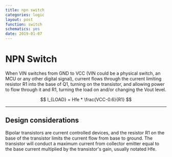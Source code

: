```yaml
---
title: npn switch
categories: logic
layout: post
function: switch
schematics: yes
date: 2019-01-07
---
```


# NPN Switch

When VIN switches from GND to VCC (VIN could be a physical switch, an MCU or any other digital signal), current flows through the current limiting resistor R1 into the base of Q1, turning on the transistor, and allowing power to flow through it and R1, turning the load on and/or changing the Vout level.

$$ I_{LOAD} = Hfe * \frac{VCC-0.6}{R1} $$ 

---

## Design considerations 

Bipolar transistors are current controlled devices, and the resistor R1 on the base of the transistor limits the current flow from base to ground. The transistor will conduct a maximum current from collector emitter equal to the base current multiplied by the transistor's gain, usually notated Hfe.
